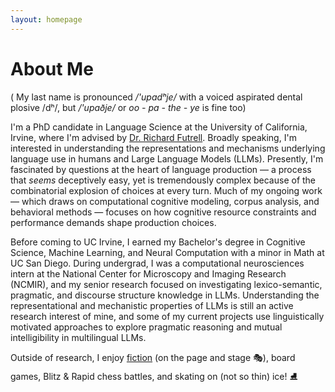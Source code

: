 ```yaml
---
layout: homepage
---
```


# About Me

( My last name is pronounced  */'upadʰje/* with a voiced aspirated dental plosive /dʰ/, but */'upaðje/* or *oo - pa - the - ye* is fine too) 

I'm a PhD candidate in Language Science at the University of California, Irvine, where I'm advised by [Dr. Richard Futrell](https://www.socsci.uci.edu/~rfutrell/). Broadly speaking, I'm interested in understanding the representations and mechanisms underlying language use in humans and Large Language Models (LLMs). Presently, I'm fascinated by questions at the heart of language production — a process that *seems* deceptively easy, yet is tremendously complex because of the combinatorial explosion of choices at every turn. Much of my ongoing work — which draws on computational cognitive modeling, corpus analysis, and behavioral methods — focuses on how cognitive resource constraints and performance demands shape production choices.

Before coming to UC Irvine, I earned my Bachelor's degree in Cognitive Science, Machine Learning, and Neural Computation with a minor in Math at UC San Diego. During undergrad, I was a computational neurosciences intern at the National Center for Microscopy and Imaging Research (NCMIR), and my senior research focused on investigating lexico-semantic, pragmatic, and discourse structure knowledge in LLMs. Understanding the representational and mechanistic properties of LLMs is still an active research interest of mine, and some of my current projects use linguistically motivated approaches to explore pragmatic reasoning and mutual intelligibility in multilingual LLMs. 

Outside of research, I enjoy [fiction](https://www.goodreads.com/user/show/168787276-shiva-upadhye) (on the page and stage 🎭), board games, Blitz & Rapid chess battles, and skating on (not so thin) ice! ⛸️
